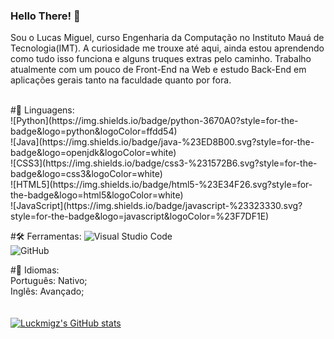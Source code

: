 ### Hello There! 👋

Sou o Lucas Miguel, curso Engenharia da Computação no Instituto Mauá de Tecnologia(IMT). A curiosidade me trouxe até aqui, ainda estou aprendendo como tudo isso funciona e alguns truques extras pelo caminho. Trabalho atualmente com um pouco de Front-End na Web e estudo Back-End em aplicações gerais tanto na faculdade quanto por fora. 

<br>
#💾 Linguagens: <br>
  ![Python](https://img.shields.io/badge/python-3670A0?style=for-the-badge&logo=python&logoColor=ffdd54) <br>
  ![Java](https://img.shields.io/badge/java-%23ED8B00.svg?style=for-the-badge&logo=openjdk&logoColor=white) <br>
  ![CSS3](https://img.shields.io/badge/css3-%231572B6.svg?style=for-the-badge&logo=css3&logoColor=white) <br>
  ![HTML5](https://img.shields.io/badge/html5-%23E34F26.svg?style=for-the-badge&logo=html5&logoColor=white) <br>
  ![JavaScript](https://img.shields.io/badge/javascript-%23323330.svg?style=for-the-badge&logo=javascript&logoColor=%23F7DF1E) <br>
  
#🛠 Ferramentas: 
  ![Visual Studio Code](https://img.shields.io/badge/Visual%20Studio%20Code-0078d7.svg?style=for-the-badge&logo=visual-studio-code&logoColor=white) <br>
  ![GitHub](https://img.shields.io/badge/github-%23121011.svg?style=for-the-badge&logo=github&logoColor=white) <br>

#📝 Idiomas: <br>
  Português: Nativo; <br>
  Inglês: Avançado; <br>
<br>
<br>
[![Luckmigz's GitHub stats](https://github-readme-stats.vercel.app/api?username=luckmigz)](https://github.com/anuraghazra/github-readme-stats)
<!--
**luckmigz/luckmigz** is a ✨ _special_ ✨ repository because its `README.md` (this file) appears on your GitHub profile.

Here are some ideas to get you started:

- 🔭 I’m currently working on ...
- 🌱 I’m currently learning ...
- 👯 I’m looking to collaborate on ...
- 🤔 I’m looking for help with ...
- 💬 Ask me about ...
- 📫 How to reach me: ...
- 😄 Pronouns: ...
- ⚡ Fun fact: ...
-->
